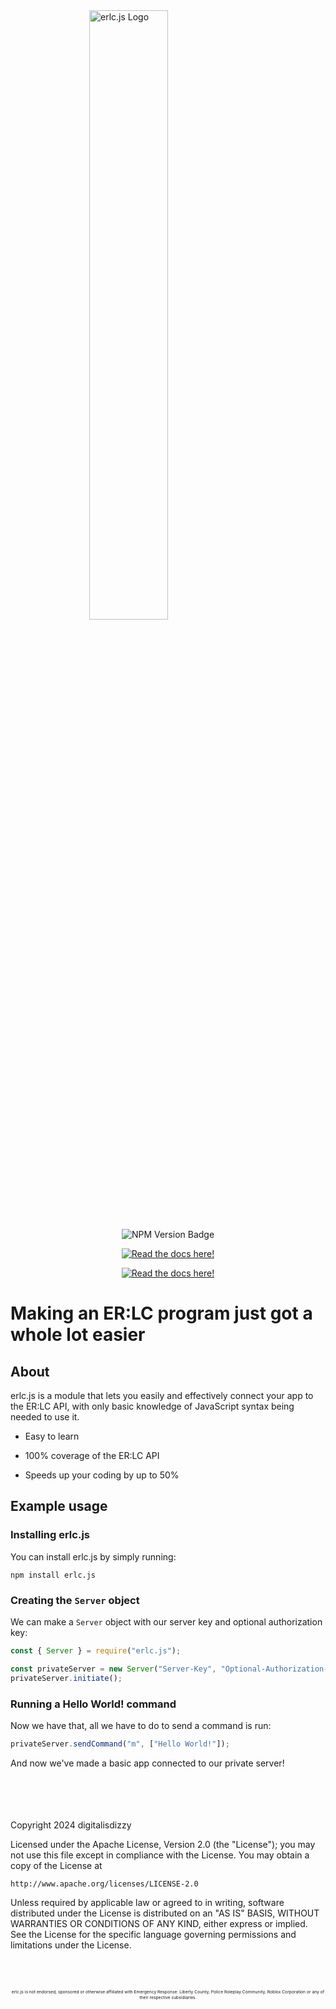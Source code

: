 <img src="https://i.imgur.com/iaji19g.png" alt="erlc.js Logo" width="50%" style="margin-left: 25%; position: relative;" />

<div style="text-align:center;">

<img src="https://img.shields.io/npm/v/erlc.js?logo=npm&style=for-the-badge&labelColor=0091ff" alt="NPM Version Badge" style="display" />

<a href="https://erlc.js.org"><img src="https://img.shields.io/badge/Read_the_Docs!-Click_here-blue?style=for-the-badge" alt="Read the docs here!" style="position:relative;" /></a>

<a href="https://www.roblox.com/games/2534724415/Emergency-Response-Liberty-County"><img src="https://img.shields.io/badge/Play-ER%3ALC!-red?style=for-the-badge&logo=roblox&labelColor=blue" alt="Read the docs here!" style="position:relative;" /></a>

</div>

# Making an ER:LC program just got a whole lot easier

## About

erlc.js is a module that lets you easily and effectively connect your app to the ER:LC API, with only basic knowledge of JavaScript syntax being needed to use it.

- Easy to learn

- 100% coverage of the ER:LC API

- Speeds up your coding by up to 50%

## Example usage

### Installing erlc.js

You can install erlc.js by simply running:

```plaintext
npm install erlc.js
```

### Creating the `Server` object

We can make a `Server` object with our server key and optional authorization key:

```js
const { Server } = require("erlc.js");

const privateServer = new Server("Server-Key", "Optional-Authorization-Key");
privateServer.initiate();
```

### Running a Hello World! command

Now we have that, all we have to do to send a command is run:

```js
privateServer.sendCommand("m", ["Hello World!"]);
```

And now we've made a basic app connected to our private server!

<br /><br /><br /><br />
Copyright 2024 digitalisdizzy

Licensed under the Apache License, Version 2.0 (the "License");
you may not use this file except in compliance with the License.
You may obtain a copy of the License at

    http://www.apache.org/licenses/LICENSE-2.0

Unless required by applicable law or agreed to in writing, software
distributed under the License is distributed on an "AS IS" BASIS,
WITHOUT WARRANTIES OR CONDITIONS OF ANY KIND, either express or implied.
See the License for the specific language governing permissions and
limitations under the License.

<br /><br />
<p style="font-size: 0.7vw; text-align:center; color: color: #919191;">erlc.js is not endorsed, sponsored or otherwise affiliated with Emergency Response: Liberty County, Police Roleplay Community, Roblox Corporation or any of their respective subsidiaries.</p>